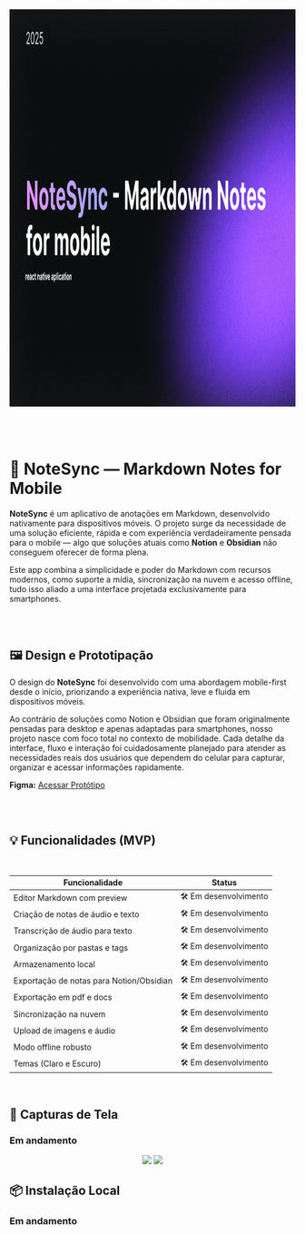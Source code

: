 
<div align="center">
  <img src="docs/assets/cover.png" alt="Capa do Projeto" width="100%" height="700"/>
</div>

<br>
<br>
<br>

# 📱 NoteSync — Markdown Notes for Mobile

**NoteSync** é um aplicativo de anotações em Markdown, desenvolvido nativamente para dispositivos móveis. O projeto surge da necessidade de uma solução eficiente, rápida e com experiência verdadeiramente pensada para o mobile — algo que soluções atuais como **Notion** e **Obsidian** não conseguem oferecer de forma plena.

Este app combina a simplicidade e poder do Markdown com recursos modernos, como suporte a mídia, sincronização na nuvem e acesso offline, tudo isso aliado a uma interface projetada exclusivamente para smartphones.

<br>
<br>


## 🖼️ Design e Prototipação

O design do **NoteSync** foi desenvolvido com uma abordagem mobile-first desde o início, priorizando a experiência nativa, leve e fluida em dispositivos móveis.

Ao contrário de soluções como Notion e Obsidian  que foram originalmente pensadas para desktop e apenas adaptadas para smartphones, nosso projeto nasce com foco total no contexto de mobilidade. Cada detalhe da interface, fluxo e interação foi cuidadosamente planejado para atender as necessidades reais dos usuários que dependem do celular para capturar, organizar e acessar informações rapidamente.

**Figma:** [Acessar Protótipo](https://www.figma.com/) 

<br>
<br>


## 💡 Funcionalidades (MVP)

<br>


| Funcionalidade                       | Status                |
| ------------------------------------ | --------------------- |
| Editor Markdown com preview          | 🛠️ Em desenvolvimento |
| Criação de notas de áudio e texto    | 🛠️ Em desenvolvimento |
| Transcrição de áudio para texto      | 🛠️ Em desenvolvimento |
| Organização por pastas e tags        | 🛠️ Em desenvolvimento |
| Armazenamento local                  | 🛠️ Em desenvolvimento |
| Exportação de notas para Notion/Obsidian  | 🛠️ Em desenvolvimento |
| Exportação em pdf e docs             | 🛠️ Em desenvolvimento |
| Sincronização na nuvem               | 🛠️ Em desenvolvimento |
| Upload de imagens e áudio            | 🛠️ Em desenvolvimento |
| Modo offline robusto                 | 🛠️ Em desenvolvimento |
| Temas (Claro e Escuro)               | 🛠️ Em desenvolvimento |


<br>

## 📱 Capturas de Tela

### Em andamento 

<div align="center">
  <img src="docs/assets/mockup-1.png" width="400"/>
  <img src="docs/assets/mockup-2.png" width="400"/>
</div>


## 📦 Instalação Local

### Em andamento 
